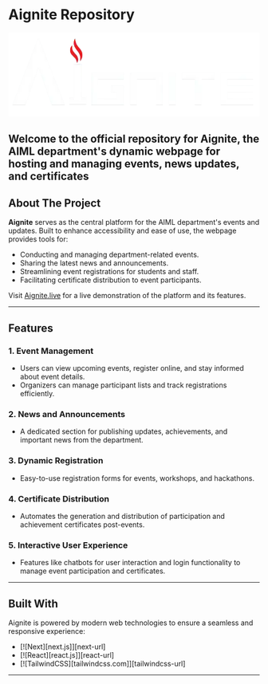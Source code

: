 # Aignite Repository

<!-- PROJECT LOGO -->
<p align="center">
  <img src="images/logos/aignite-logo.png" alt="Aignite Logo" width="600">
</p>

Welcome to the official repository for **Aignite**, the AIML department's dynamic webpage for hosting and managing events, news updates, and certificates 
--- 

## About The Project

**Aignite** serves as the central platform for the AIML department's events and updates. Built to enhance accessibility and ease of use, the webpage provides tools for:

- Conducting and managing department-related events.
- Sharing the latest news and announcements.
- Streamlining event registrations for students and staff.
- Facilitating certificate distribution to event participants.

Visit [Aignite.live](https://aignite.live) for a live demonstration of the platform and its features.

---

## Features

### 1. **Event Management**
   - Users can view upcoming events, register online, and stay informed about event details.
   - Organizers can manage participant lists and track registrations efficiently.

### 2. **News and Announcements**
   - A dedicated section for publishing updates, achievements, and important news from the department.

### 3. **Dynamic Registration**
   - Easy-to-use registration forms for events, workshops, and hackathons.

### 4. **Certificate Distribution**
   - Automates the generation and distribution of participation and achievement certificates post-events.

### 5. **Interactive User Experience**
   - Features like chatbots for user interaction and login functionality to manage event participation and certificates.

---

## Built With

Aignite is powered by modern web technologies to ensure a seamless and responsive experience:

- [![Next][next.js]][next-url]
- [![React][react.js]][react-url]
- [![TailwindCSS][tailwindcss.com]][tailwindcss-url]

---
